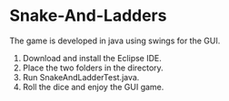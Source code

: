 # Snake-And-Ladders
The game is developed in java using swings for the GUI.

1. Download and install the Eclipse IDE.
2. Place the two folders in the directory.
3. Run SnakeAndLadderTest.java.
4. Roll the dice and enjoy the GUI game.
